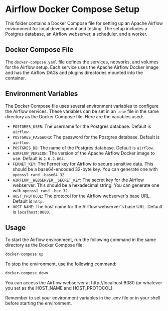 # Airflow Docker Compose Setup

This folder contains a Docker Compose file for setting up an Apache Airflow environment for local development and testing. The setup includes a Postgres database, an Airflow webserver, a scheduler, and a worker.

## Docker Compose File

The `docker-compose.yaml` file defines the services, networks, and volumes for the Airflow setup. Each service uses the Apache Airflow Docker image and has the Airflow DAGs and plugins directories mounted into the container.

## Environment Variables

The Docker Compose file uses several environment variables to configure the Airflow services. These variables can be set in an `.env` file in the same directory as the Docker Compose file. Here are the variables used:

- `POSTGRES_USER`: The username for the Postgres database. Default is `airflow`.
- `POSTGRES_PASSWORD`: The password for the Postgres database. Default is `airflow`.
- `POSTGRES_DB`: The name of the Postgres database. Default is `airflow`.
- `AIRFLOW_VERSION`: The version of the Apache Airflow Docker image to use. Default is `2.6.2.004`.
- `FERNET_KEY`: The Fernet key for Airflow to secure sensitive data. This should be a base64-encoded 32-byte key. You can generate one with `openssl rand -base64 32`.
- `AIRFLOW__WEBSERVER__SECRET_KEY`: The secret key for the Airflow webserver. This should be a hexadecimal string. You can generate one with `openssl rand -hex 32`.
- `HOST_PROTOCOL`: The protocol for the Airflow webserver's base URL. Default is `http`.
- `HOST_NAME`: The host name for the Airflow webserver's base URL. Default is `localhost:8080`.

## Usage

To start the Airflow environment, run the following command in the same directory as the Docker Compose file:

```bash
docker-compose up
```

To stop the environment, use the following command:

```bash
docker-compose down
```

You can access the Airflow webserver at http://localhost:8080 (or whatever you set as the HOST_NAME and HOST_PROTOCOL).

Remember to set your environment variables in the .env file or in your shell before starting the environment.
